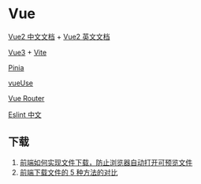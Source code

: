 <!--
 * @Author: TerryMin
 * @Date: 2023-02-17 11:41:32
 * @LastEditors: TerryMin
 * @LastEditTime: 2023-08-30 14:45:31
 * @Description: file not
-->

# Vue

[Vue2 中文文档](https://v2.cn.vuejs.org/) + [Vue2 英文文档](https://cli.vuejs.org/guide/)

[Vue3](https://staging-cn.vuejs.org) + [Vite](https://vitejs.cn/vite3-cn/)

[Pinia](https://pinia.web3doc.top/)

[vueUse](https://vueuse.org/guide/)

[Vue Router](https://router.vuejs.org/zh/introduction.html)

[Eslint 中文](http://eslint.cn/docs/rules/no-shadow)

## 下载

1. [前端如何实现文件下载，防止浏览器自动打开可预览文件](https://blog.csdn.net/qq_19313497/article/details/104234723)
2. [前端下载文件的 5 种方法的对比](https://juejin.cn/post/6844904069958467592)
